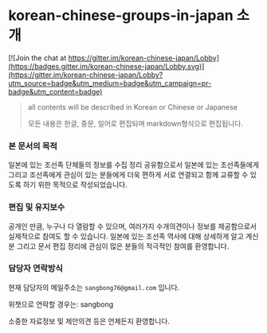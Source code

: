 # korean-chinese-groups-in-japan 소개 

[![Join the chat at https://gitter.im/korean-chinese-japan/Lobby](https://badges.gitter.im/korean-chinese-japan/Lobby.svg)](https://gitter.im/korean-chinese-japan/Lobby?utm_source=badge&utm_medium=badge&utm_campaign=pr-badge&utm_content=badge)

> all contents will be described in Korean or Chinese or Japanese 
>
> 모든 내용은 한글, 중문, 일어로 편집되며 markdown형식으로 편집됩니다. 

### 본 문서의 목적 

일본에 있는 조선족 단체들의 정보를 수집 정리 공유함으로서 일본에 있는 조선족들에게 그리고 
조선족에게 관심이 있는 분들에게 더욱 편하게 서로 연결되고 함께 교류할 수 있도록 하기 위한 
목적으로 작성되었습니다. 

### 편집 및 유지보수

공개인 만큼, 누구나 다 열람할 수 있으며, 여러가지 수개의견이나 정보를 제공함으로서 
실제적으로 참여도 할 수 있습니다. 일본에 있는 조선족 역사에 대해 상세하게 알고 계신분 
그리고 문서 편집 정리에 관심이 많은 분들의 적극적인 참여를 환영합니다. 

### 담당자 연락방식 

현재 담당자의 메일주소는 `sangbong76@gmail.com` 입니다. 

위챗으로 연락할 경우는: sangbong 

소중한 자료정보 및 제안의견 등은 언제든지 환영합니다. 

